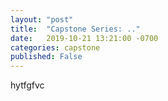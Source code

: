 ```yaml
---
layout: "post"
title:  "Capstone Series: .."
date:   2019-10-21 13:21:00 -0700
categories: capstone
published: False
---
```


hytfgfvc

<!--
3 categories of approaches for particle-picking:
Generative: Generative approaches measure the similarity between regions of the micrograph and 2D projections of a reference structure. Known as template-matching techniques.
Discriminative: Binary classifier require positive and negative samples in training data. Can be done by fully-supervised way, machine learning or iterative supervised way.
Unsupervised: without reference, statistical measures and features obtained directly from micrographs.
-->
